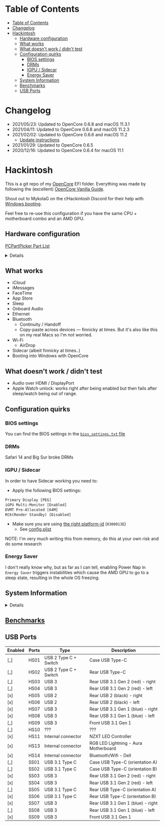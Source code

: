# Table of Contents

- [Table of Contents](#table-of-contents)
- [Changelog](#changelog)
- [Hackintosh](#hackintosh)
  - [Hardware configuration](#hardware-configuration)
  - [What works](#what-works)
  - [What doesn't work / didn't test](#what-doesnt-work--didnt-test)
  - [Configuration quirks](#configuration-quirks)
    - [BIOS settings](#bios-settings)
    - [DRMs](#drms)
    - [IGPU / Sidecar](#igpu--sidecar)
    - [Energy Saver](#energy-saver)
  - [System Information](#system-information)
  - [Benchmarks](#benchmarks)
  - [USB Ports](#usb-ports)

# Changelog

- 2021/05/23: Updated to OpenCore 0.6.8 and macOS 11.3.1
- 2021/04/11: Updated to OpenCore 0.6.8 and macOS 11.2.3
- 2021/02/02: Updated to OpenCore 0.6.6 and macOS 11.2
  - [Update instructions](./docs/update-oc-066.md)
- 2021/01/29: Updated to OpenCore 0.6.5
- 2020/12/16: Updated to OpenCore 0.6.4 for macOS 11.1

# Hackintosh

This is a git repo of my [OpenCore](https://github.com/acidanthera/OpenCorePkg) EFI folder.
Everything was made by following the (excellent) [OpenCore Vanilla Guide](https://khronokernel.github.io/Opencore-Vanilla-Desktop-Guide/).

Shout out to MykolaG on the r/Hackintosh Discord for their help with [Windows booting](https://github.com/eramdam/hackintosh/commit/d15d29f647c305db44c1188222cbd3f53f172deb).

Feel free to re-use this configuration if you have the same CPU + motherboard combo and an AMD GPU.

## Hardware configuration

[PCPartPicker Part List](https://pcpartpicker.com/list/JbnZy4)

<details>
  <a href="https://pcpartpicker.com/list/JbnZy4">PCPartPicker Part List</a>
  <table class="pcpp-part-list">
    <thead>
      <tr>
        <th>Type</th>
        <th>Item</th>
      </tr>
    </thead>
    <tbody>
      <tr>
        <td class="pcpp-part-list-type">CPU</td>
        <td class="pcpp-part-list-item"><a href="https://pcpartpicker.com/product/jHZFf7/intel-core-i9-9900k-36ghz-8-core-processor-bx80684i99900k">Intel Core i9-9900K 3.6 GHz 8-Core Processor</a></td>
      </tr>
      <tr>
        <td class="pcpp-part-list-type">CPU Cooler</td>
        <td class="pcpp-part-list-item"><a href="https://pcpartpicker.com/product/PVfFf7/nzxt-kraken-x53-7311-cfm-liquid-cpu-cooler-rl-krx53-01">NZXT Kraken X53 73.11 CFM Liquid CPU Cooler</a></td>
      </tr>
      <tr>
        <td class="pcpp-part-list-type">Motherboard</td>
        <td class="pcpp-part-list-item"><a href="https://pcpartpicker.com/product/Tmprxr/asus-rog-strix-z390-i-gaming-mini-itx-lga1151-motherboard-rog-strix-z390-i-gaming">Asus ROG STRIX Z390-I GAMING Mini ITX LGA1151 Motherboard</a></td>
      </tr>
      <tr>
        <td class="pcpp-part-list-type">Memory</td>
        <td class="pcpp-part-list-item"><a href="https://pcpartpicker.com/product/L7qhP6/corsair-vengeance-rgb-pro-32gb-2-x-16gb-ddr4-3200-memory-cmw32gx4m2c3200c16w">Corsair Vengeance RGB Pro 32 GB (2 x 16 GB) DDR4-3200 CL16 Memory</a></td>
      </tr>
      <tr>
        <td class="pcpp-part-list-type">Storage</td>
        <td class="pcpp-part-list-item"><a href="https://pcpartpicker.com/product/JLdxFT/samsung-970-evo-10tb-m2-2280-solid-state-drive-mz-v7e1t0baw">Samsung 970 Evo 1 TB M.2-2280 NVME Solid State Drive</a></td>
      </tr>
      <tr>
        <td class="pcpp-part-list-type">Storage</td>
        <td class="pcpp-part-list-item"><a href="https://pcpartpicker.com/product/JLdxFT/samsung-970-evo-10tb-m2-2280-solid-state-drive-mz-v7e1t0baw">Samsung 970 Evo 1 TB M.2-2280 NVME Solid State Drive</a></td>
      </tr>
      <tr>
        <td class="pcpp-part-list-type">Case</td>
        <td class="pcpp-part-list-item"><a href="https://pcpartpicker.com/product/x7hmP6/nzxt-h210-mini-itx-tower-case-ca-h210b-w1">NZXT H210 Mini ITX Tower Case</a></td>
      </tr>
      <tr>
        <td class="pcpp-part-list-type">Power Supply</td>
        <td class="pcpp-part-list-item"><a href="https://pcpartpicker.com/product/MfJwrH/evga-power-supply-220g20750xr">EVGA G2 750 W 80+ Gold Certified Fully Modular ATX Power Supply</a></td>
      </tr>
      <tr>
        <td class="pcpp-part-list-type">Custom</td>
        <td class="pcpp-part-list-item"><a href="https://pcpartpicker.com/product/fM4NnQ/oem-dell-wireless-dw1560-80211ac-broadcom-bcm94352z-m2-ngff-wifi-card-6xryc">OEM Dell Wireless DW1560 802.11ac Broadcom BCM94352Z M.2 NGFF WIFI Card 6XRYC</a></td>
      </tr>
      <tr>
        <td class="pcpp-part-list-type">Video Card</td>
        <td class="pcpp-part-list-item">ASUS AMD Dual Radeon RX 5500 XT</td>
      </tr>
      <tr>
        <td></td>
        <td class="pcpp-part-list-price-note">Prices include shipping, taxes, rebates, and discounts</td>
      </tr>
      <tr>
        <td></td>
        <td class="pcpp-part-list-price-note">Generated by <a href="https://pcpartpicker.com">PCPartPicker</a> 2021-05-23 03:43 EDT-0400</td>
        <td></td>
      </tr>
    </tbody>
  </table>
</details>

## What works

- iCloud
- iMessages
- FaceTime
- App Store
- Sleep
- Onboard Audio
- Ethernet
- Bluetooth
  - Continuity / Handoff
  - Copy-paste across devices — finnicky at times. But it's also like this on my real Macs so I'm not worried.
- Wi-Fi
  - AirDrop
- Sidecar (albeit finnicky at times..)
- Booting into Windows with OpenCore

## What doesn't work / didn't test

- Audio over HDMI / DisplayPort
- Apple Watch unlock: works right after being enabled but then fails after sleep/watch being out of range.

## Configuration quirks

### BIOS settings

You can find the BIOS settings in the [`bios_settings.txt` file](https://github.com/eramdam/hackintosh/blob/6b10853ca3538483986979ca45ea87b4128992fb/meta/bios_setting.txt)

### DRMs

Safari 14 and Big Sur broke DRMs

### IGPU / Sidecar

In order to have Sidecar working you need to:

- Apply the following BIOS settings:

```
Primary Display [PEG]
iGPU Multi-Monitor [Enabled]
DVMT Pre-Allocated [64M]
RC6(Render Standby) [Disabled]
```

- Make sure you are using [the right platform-id](https://dortania.github.io/OpenCore-Install-Guide/config.plist/coffee-lake.html#deviceproperties) (`0300913E`)
  - See [config.plist](https://github.com/eramdam/hackintosh/blob/6b10853ca3538483986979ca45ea87b4128992fb/EFI/OC/config.plist#L185-L191)

NOTE: I'm very much writing this from memory, do this at your own risk and do some research

### Energy Saver

I don't really know why, but as far as I can tell, enabling Power Nap in `Energy Saver` triggers instabilities which cause the AMD GPU to go to a sleep state, resulting in the whole OS freezing.

## System Information

<details>

![](meta/about-mac-screenshot.png)
![](meta/neofetch-screenshot.png)

</details>

## [Benchmarks](./docs/benchmarks.md)

## USB Ports

| Enabled | Ports | Type                  | Description                          |
| ------- | ----- | --------------------- | ------------------------------------ |
| [_]     | HS01  | USB 2 Type C + Switch | Case USB Type-C                      |
| [_]     | HS02  | USB 2 Type C + Switch | Rear USB Type-C                      |
| [_]     | HS03  | USB 3                 | Rear USB 3.1 Gen 2 (red) - right     |
| [_]     | HS04  | USB 3                 | Rear USB 3.1 Gen 2 (red) - left      |
| [x]     | HS05  | USB 2                 | Rear USB 2 (black) - right           |
| [x]     | HS06  | USB 2                 | Rear USB 2 (black) - left            |
| [x]     | HS07  | USB 3                 | Rear USB 3.1 Gen 1 (blue) - right    |
| [x]     | HS08  | USB 3                 | Rear USB 3.1 Gen 1 (blue) - left     |
| [_]     | HS09  | USB 3                 | Front USB 3.1 Gen 1                  |
| [_]     | HS10  | ???                   | ???                                  |
| [x]     | HS11  | Internal connector    | NZXT LED Controller                  |
| [x]     | HS13  | Internal connector    | RGB LED Lightning - Aura Motherboard |
| [x]     | HS14  | Internal connector    | Bluetooth/Wifi - Dell                |
| [_]     | SS01  | USB 3.1 Type C        | Case USB Type-C (orientation A)      |
| [_]     | SS02  | USB 3.1 Type C        | Case USB Type-C (orientation B)      |
| [x]     | SS03  | USB 3                 | Rear USB 3.1 Gen 2 (red) - right     |
| [x]     | SS04  | USB 3                 | Rear USB 3.1 Gen 2 (red) - left      |
| [_]     | SS05  | USB 3.1 Type C        | Rear USB Type-C (orientation A)      |
| [x]     | SS06  | USB 3.1 Type C        | Rear USB Type-C (orientation B)      |
| [x]     | SS07  | USB 3                 | Rear USB 3.1 Gen 1 (blue) - right    |
| [_]     | SS08  | USB 3                 | Rear USB 3.1 Gen 1 (blue) - left     |
| [x]     | SS09  | USB 3                 | Front USB 3.1 Gen 1                  |
